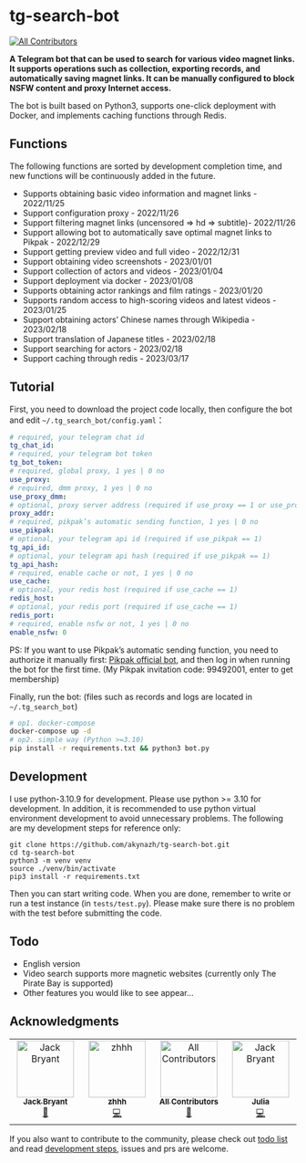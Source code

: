 # tg-search-bot

<!-- ALL-CONTRIBUTORS-BADGE:START - Do not remove or modify this section -->

[![All Contributors](https://img.shields.io/badge/all_contributors-4-orange.svg?style=flat-square)](#contributors-)

<!-- ALL-CONTRIBUTORS-BADGE:END -->

**A Telegram bot that can be used to search for various video magnet links. It supports operations such as collection, exporting records, and automatically saving magnet links. It can be manually configured to block NSFW content and proxy Internet access.**

The bot is built based on Python3, supports one-click deployment with Docker, and implements caching functions through Redis.

## Functions

The following functions are sorted by development completion time, and new functions will be continuously added in the future.

- Supports obtaining basic video information and magnet links - 2022/11/25
- Support configuration proxy - 2022/11/26
- Support filtering magnet links (uncensored => hd => subtitle)- 2022/11/26
- Support allowing bot to automatically save optimal magnet links to Pikpak - 2022/12/29
- Support getting preview video and full video - 2022/12/31
- Support obtaining video screenshots - 2023/01/01
- Support collection of actors and videos - 2023/01/04
- Support deployment via docker - 2023/01/08
- Supports obtaining actor rankings and film ratings - 2023/01/20
- Supports random access to high-scoring videos and latest videos - 2023/01/25
- Support obtaining actors’ Chinese names through Wikipedia - 2023/02/18
- Support translation of Japanese titles - 2023/02/18
- Support searching for actors - 2023/02/18
- Support caching through redis - 2023/03/17

## Tutorial

First, you need to download the project code locally, then configure the bot and edit `~/.tg_search_bot/config.yaml`：

```yaml
# required, your telegram chat id
tg_chat_id:
# required, your telegram bot token
tg_bot_token:
# required, global proxy, 1 yes | 0 no
use_proxy:
# required, dmm proxy, 1 yes | 0 no
use_proxy_dmm:
# optional, proxy server address (required if use_proxy == 1 or use_proxy_dmm == 1)
proxy_addr:
# required, pikpak’s automatic sending function, 1 yes | 0 no
use_pikpak:
# optional, your telegram api id (required if use_pikpak == 1)
tg_api_id:
# optional, your telegram api hash (required if use_pikpak == 1)
tg_api_hash:
# required, enable cache or not, 1 yes | 0 no
use_cache:
# optional, your redis host (required if use_cache == 1)
redis_host:
# optional, your redis port (required if use_cache == 1)
redis_port:
# required, enable nsfw or not, 1 yes | 0 no
enable_nsfw: 0
```

PS: If you want to use Pikpak’s automatic sending function, you need to authorize it manually first: [Pikpak official bot](https://t.me/PikPak6_Bot), and then log in when running the bot for the first time. (My Pikpak invitation code: 99492001, enter to get membership)

Finally, run the bot: (files such as records and logs are located in `~/.tg_search_bot`)

```sh
# op1. docker-compose
docker-compose up -d
# op2. simple way (Python >=3.10)
pip install -r requirements.txt && python3 bot.py
```

## Development

I use python-3.10.9 for development. Please use python >= 3.10 for development. In addition, it is recommended to use python virtual environment development to avoid unnecessary problems. The following are my development steps for reference only:

```shell
git clone https://github.com/akynazh/tg-search-bot.git
cd tg-search-bot
python3 -m venv venv
source ./venv/bin/activate
pip3 install -r requirements.txt
```

Then you can start writing code. When you are done, remember to write or run a test instance (in `tests/test.py`). Please make sure there is no problem with the test before submitting the code.

## Todo

- English version
- Video search supports more magnetic websites (currently only The Pirate Bay is supported)
- Other features you would like to see appear...

## Acknowledgments

<!-- ALL-CONTRIBUTORS-LIST:START - Do not remove or modify this section -->

<!-- prettier-ignore-start -->

<!-- markdownlint-disable -->

<table>
  <tbody>
    <tr>
      <td align="center" valign="top" width="14.28%"><a href="https://akynazh.site"><img src="https://avatars.githubusercontent.com/u/78672905?v=4?s=100" width="100px;" alt="Jack Bryant"/><br /><sub><b>Jack Bryant</b></sub></a><br /><a href="#maintenance-akynazh" title="Maintenance">🚧</a></td>
      <td align="center" valign="top" width="14.28%"><a href="https://github.com/z-hhh"><img src="https://avatars.githubusercontent.com/u/8455958?v=4?s=100" width="100px;" alt="zhhh"/><br /><sub><b>zhhh</b></sub></a><br /><a href="https://github.com/akynazh/tg-search-bot/commits?author=z-hhh" title="Code">💻</a></td>
      <td align="center" valign="top" width="14.28%"><a href="https://allcontributors.org"><img src="https://avatars.githubusercontent.com/u/46410174?v=4?s=100" width="100px;" alt="All Contributors"/><br /><sub><b>All Contributors</b></sub></a><br /><a href="https://github.com/akynazh/tg-search-bot/commits?author=all-contributors" title="Documentation">📖</a></td>
      <td align="center" valign="top" width="14.28%"><a href="https://github.com/JackBryant286"><img src="https://avatars.githubusercontent.com/u/113345781?v=4?s=100" width="100px;" alt="Jack Bryant"/><br /><sub><b>Julia</b></sub></a><br /><a href="https://github.com/akynazh/tg-search-bot/commits?author=JackBryant286" title="Code">💻</a></td>
    </tr>
  </tbody>
</table>

<!-- markdownlint-restore -->

<!-- prettier-ignore-end -->

<!-- ALL-CONTRIBUTORS-LIST:END -->

If you also want to contribute to the community, please check out [todo list](https://github.com/akynazh/tg-search-bot#TODO) and read [development steps](https://github.com/akynazh/tg-search-bot#Development), issues and prs are welcome.
